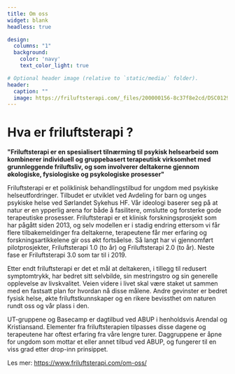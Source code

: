 ```yaml
---
title: Om oss
widget: blank
headless: true

design:
  columns: "1"
  background:
    color: 'navy'
    text_color_light: true

# Optional header image (relative to `static/media/` folder).
header:
  caption: ""
  image: https://friluftsterapi.com/_files/200000156-8c37f8e2cd/DSC01290.jpg 
---
```


# Hva er friluftsterapi ? 

**"Friluftsterapi er en spesialisert tilnærming til psykisk helsearbeid som kombinerer individuell og gruppebasert terapeutisk virksomhet med grunnleggende friluftsliv, og som involverer deltakerne gjennom økologiske, fysiologiske og psykologiske prosesser"**

Friluftsterapi er et poliklinisk behandlingstilbud for ungdom med psykiske helseutfordringer. Tilbudet er utviklet ved Avdeling for barn og unges psykiske helse ved Sørlandet Sykehus HF. Vår ideologi baserer seg på at natur er en ypperlig arena for både å fasilitere, omslutte og forsterke gode terapeutiske prosesser. Friluftsterapi er et klinisk forskningsprosjekt som har pågått siden 2013, og selv modellen er i stadig endring ettersom vi får flere tilbakemeldinger fra deltakerne, terapeutene får mer erfaring og forskningsartikkelene gir oss økt fortsåelse. Så langt har vi gjennomført pilotprosjekter, Friluftsterapi 1.0 (to år) og Friluftsterapi 2.0 (to år). Neste fase er Friluftsterapi 3.0 som tar til i 2019.

 

Etter endt friluftsterapi er det et mål at deltakeren, i tillegg til redusert symptomtrykk, har bedret sitt selvbilde, sin mestringstro og sin generelle opplevelse av livskvalitet. Veien videre i livet skal være staket ut sammen med en fastsatt plan for hvordan nå disse målene. Andre gevinster er bedret fysisk helse, økte friluftstkunnskaper og en rikere bevissthet om naturen rundt oss og vår plass i den.

 

UT-gruppene og Basecamp er dagtilbud ved ABUP i henholdsvis Arendal og Kristiansand. Elementer fra friluftsterapien tilpasses disse dagene og terapeutene har oftest erfaring fra våre lengre turer. Daggruppene er åpne for ungdom som mottar et eller annet tilbud ved ABUP, og fungerer til en viss grad etter drop-inn prinsippet.



Les mer: https://www.friluftsterapi.com/om-oss/